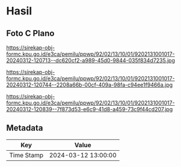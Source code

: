 # Hasil

## Foto C Plano

https://sirekap-obj-formc.kpu.go.id/e3ca/pemilu/ppwp/92/02/13/10/01/9202131001017-20240312-120713--dc620cf2-a989-45d0-9844-035f834d7235.jpg

https://sirekap-obj-formc.kpu.go.id/e3ca/pemilu/ppwp/92/02/13/10/01/9202131001017-20240312-120744--2208a66b-00cf-409a-98fa-c94ee1f9466a.jpg

https://sirekap-obj-formc.kpu.go.id/e3ca/pemilu/ppwp/92/02/13/10/01/9202131001017-20240312-120839--7f873d53-e6c9-41d8-a459-73c9f44cd207.jpg


## Metadata

| Key        | Value               |
| ---------- | ------------------- |
| Time Stamp | 2024-03-12 13:00:00 |



